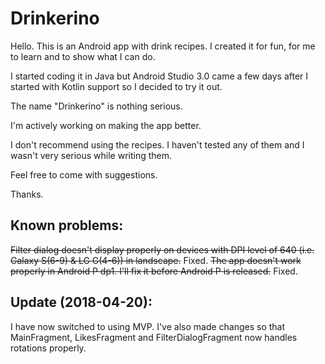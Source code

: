 # Drinkerino

Hello. This is an Android app with drink recipes. I created it for fun, for me to learn and to show what I can do.

I started coding it in Java but Android Studio 3.0 came a few days after I started with Kotlin support so I decided to try it out.

The name "Drinkerino" is nothing serious.

I'm actively working on making the app better.

I don't recommend using the recipes. I haven't tested any of them and I wasn't very serious while writing them.

Feel free to come with suggestions.

Thanks.

## Known problems:  
~~Filter dialog doesn't display properly on devices with DPI level of 640 (i.e. Galaxy S(6-9) & LG G(4-6)) in landscape.~~ Fixed.
~~The app doesn't work properly in Android P dp1. I'll fix it before Android P is released.~~ Fixed.

## Update (2018-04-20):  
I have now switched to using MVP. I've also made changes so that MainFragment, LikesFragment and FilterDialogFragment now handles rotations properly.


